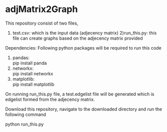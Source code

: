 # adjMatrix2Graph
This repository consist of two files,
1) test.csv: which is the input data (adjecency matrix)
2)run_this.py: this file can create graphs based on the adjecency matrix provided

Dependencies:
Following python packages will be required to run this code
1) pandas:  
  pip install panda
2) networkx:  
  pip install networkx
3) matplotlib:  
  pip install matplotlib

On running run_this.py file, a test.edgelist file will be generated which is edgelist formed from the adjecency matrix.

Download this repository, navigate to the downloaded directory and run the following command

python run_this.py
